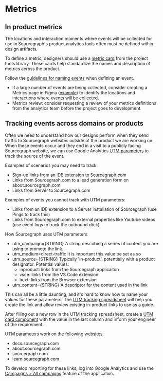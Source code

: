 # Metrics

## In product metrics

The locations and interaction moments where events will be collected for use in Sourcegraph's product analytics tools often must be defined within design artifacts.

To define a metric, designers should use a [metric card](https://www.figma.com/file/8qNcDzOXLj1hcOM76WDPN9/%F0%9F%9B%A0Project-Tools?node-id=2597%3A6172) from the project tools library. These cards help standardize the names and description of metrics across the product.

Follow the [guidelines for naming events](../../../../bizops/tools/amplitude.md#adding-events-to-amplitude) when defining an event.

- If a large number of events are being collected, consider creating a Metrics page in Figma ([example](https://www.figma.com/file/LfQUGTLvfYWxyuFoyQsptB/?node-id=251%3A7408)) to identify the locations and interactions where events will be collected.
- Metrics review: consider requesting a review of your metrics definitions from the analytics team before the project goes to development.

## Tracking events across domains or products

Often we need to understand how our designs perform when they send traffic to Sourcegraph websites outside of the product we are working on. When these events occur and they end in a visit to a publicly facing Sourcegraph website, we can use Google Analytics [UTM parameters](https://en.wikipedia.org/wiki/UTM_parameters) to track the source of the event.

Examples of scenarios you may need to track:

- Sign-up links from an IDE extension to Sourcegraph.com
- Links from Sourcegraph.com to a lead generation form on about.sourcegraph.com
- Links from Server to Sourcegraph.com

Examples of events you cannot track with UTM parameters:

- Links from an IDE extension to a Server installation of Sourcegraph (use Pings to track this)
- Links from Sourcegraph.com to external properties like Youtube videos (use event logs to track the outbound click)

How Sourcegraph uses UTM parameters:

- utm_campaign={STRING} A string describing a series of content you are using to promote the link.
- utm_medium=direct-traffic It is important this value be set as so
- utm_source={STRING} Typically 'in-product', potentially with a product designator.  Potential values:
  - inproduct: links from the Sourcegraph applicaiton
  - vsce: links from the VS Code extension
  - bext: links from the Browser extension
- utm_content={STRING} A descriptor for the content used in the link

This can all be a little daunting, and it's hard to know how to name your values for these parameters. The [UTM tracking spreadsheet](https://docs.google.com/spreadsheets/d/1U0HRC5WVz3tsP6z9pqDLG8igTMSf2-pQGhbRoVn_iu0/edit#gid=0) will help you create the link and allow review existing in-product links to use as a guide.

After filling out a new row in the UTM tracking spreadsheet, create a [UTM card component](https://www.figma.com/file/8qNcDzOXLj1hcOM76WDPN9/%F0%9F%9B%A0Project-Tools?node-id=3227%3A6190) with the value in the last column and inform your engineer of the requirement.  

UTM parameters work on the following websites:

- docs.sourcegraph.com
- about.sourcegraph.com
- sourcegraph.com
- learn.sourcegraph.com

To develop reporting for these links, log into Google Analytics and use the [Campaigns > All campaigns](https://analytics.google.com/analytics/web/?utm_source=GA_Monthly_Snapshot&utm_medium=email&utm_campaign=GA_Monthly_Snapshot_January&utm_content=See_My_Full_Report#/report/trafficsources-campaigns/a40540747w150533180p155508056/_u.date00=20220129&_u.date01=20220207/) feature of the application.
